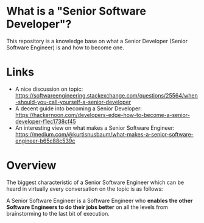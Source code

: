 # What is a "Senior Software Developer"?
This repository is a knowledge base on what a Senior Developer (Senior Software Engineer) is and how to become one.

# Links
- A nice discussion on topic: https://softwareengineering.stackexchange.com/questions/25564/when-should-you-call-yourself-a-senior-developer
- A decent guide into becoming a Senior Developer: https://hackernoon.com/developers-edge-how-to-become-a-senior-developer-f1ec1738cf45
- An interesting view on what makes a Senior Software Engineer: https://medium.com/@kurtisnusbaum/what-makes-a-senior-software-engineer-b65c88c539c

# Overview
The biggest characteristic of a Senior Software Engineer which can be heard in virtually every conversation on the topic is as follows:

A Senior Software Engineer is a Software Engineer who **enables the other Software Engineers to do their jobs better** on all the levels from brainstorming to the last bit of execution.

